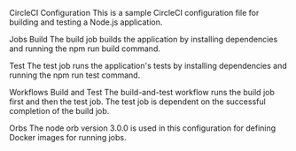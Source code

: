
CircleCI Configuration
This is a sample CircleCI configuration file for building and testing a Node.js application.

Jobs
Build
The build job builds the application by installing dependencies and running the npm run build command.

Test
The test job runs the application's tests by installing dependencies and running the npm run test command.

Workflows
Build and Test
The build-and-test workflow runs the build job first and then the test job. The test job is dependent on the successful completion of the build job.

Orbs
The node orb version 3.0.0 is used in this configuration for defining Docker images for running jobs.